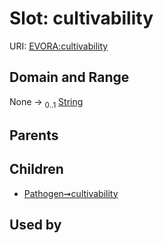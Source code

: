 
# Slot: cultivability



URI: [EVORA:cultivability](https://evora-project.eu/cultivability)


## Domain and Range

None &#8594;  <sub>0..1</sub> [String](types/String.md)

## Parents


## Children

 *  [Pathogen➞cultivability](Pathogen_cultivability.md)

## Used by

